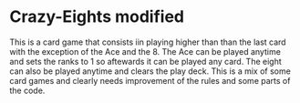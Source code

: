 # Crazy-Eights modified

This is a card game that consists iin playing higher than than the last card with the exception of the Ace and the 8. The Ace can be played anytime and sets the ranks to 1 so aftewards it can be played any card. The eight can also be played anytime and clears the play deck.
This is a mix of some card games and clearly needs improvement of the rules and some parts of the code.
